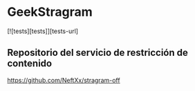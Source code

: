 # GeekStragram

[![tests][tests]][tests-url]

## Repositorio del servicio de restricción de contenido

https://github.com/NeftXx/stragram-off
